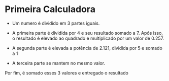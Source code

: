 # Primeira Calculadora

* Um numero é dividido em 3 partes iguais.

* A primeira parte é dividida por 4 e seu resultado somado a 7. Após isso, o resultado é
elevado ao quadrado e multiplicado por um valor de 0.257.

* A segunda parte é elevada a potência de 2.121, dividida por 5 e somado a 1

* A terceira parte se mantem no mesmo valor.

Por fim, é somado esses 3 valores e entregado o resultado
